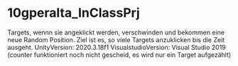 # 10gperalta_InClassPrj
Targets, wennn sie angeklickt werden, verschwinden und bekommen eine neue Random Position. Ziel ist es, so viele Targets anzuklicken bis die Zeit ausgeht.
UnityVersion: 2020.3.18f1     VisualstudioVersion: Visual Studio 2019
(counter funktioniert noch nicht gescheid, es wird nur ein Target aufgezählt)

